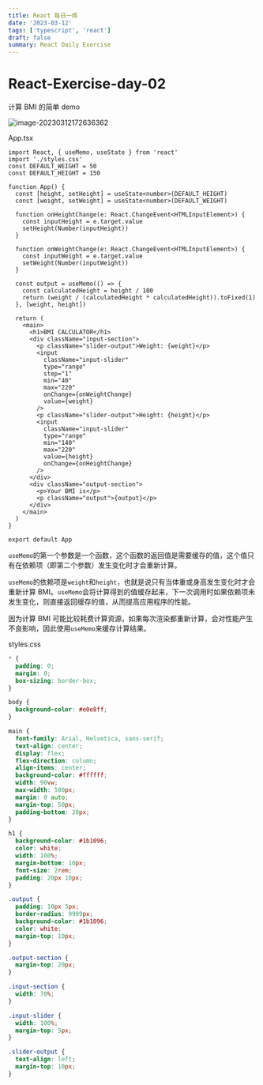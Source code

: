 ```yaml
---
title: React 每日一练
date: '2023-03-12'
tags: ['typescript', 'react']
draft: false
summary: React Daily Exercise
---
```


# React-Exercise-day-02

计算 BMI 的简单 demo

![image-20230312172636362](C:\Users\xiaoz\AppData\Roaming\Typora\typora-user-images\image-20230312172636362.png)

App.tsx

```tsx
import React, { useMemo, useState } from 'react'
import './styles.css'
const DEFAULT_WEIGHT = 50
const DEFAULT_HEIGHT = 150

function App() {
  const [height, setHeight] = useState<number>(DEFAULT_HEIGHT)
  const [weight, setWeight] = useState<number>(DEFAULT_WEIGHT)

  function onHeightChange(e: React.ChangeEvent<HTMLInputElement>) {
    const inputHeight = e.target.value
    setHeight(Number(inputHeight))
  }

  function onWeightChange(e: React.ChangeEvent<HTMLInputElement>) {
    const inputWeight = e.target.value
    setWeight(Number(inputWeight))
  }

  const output = useMemo(() => {
    const calculatedHeight = height / 100
    return (weight / (calculatedHeight * calculatedHeight)).toFixed(1)
  }, [weight, height])

  return (
    <main>
      <h1>BMI CALCULATOR</h1>
      <div className="input-section">
        <p className="slider-output">Weight: {weight}</p>
        <input
          className="input-slider"
          type="range"
          step="1"
          min="40"
          max="220"
          onChange={onWeightChange}
          value={weight}
        />
        <p className="slider-output">Height: {height}</p>
        <input
          className="input-slider"
          type="range"
          min="140"
          max="220"
          value={height}
          onChange={onHeightChange}
        />
      </div>
      <div className="output-section">
        <p>Your BMI is</p>
        <p className="output">{output}</p>
      </div>
    </main>
  )
}

export default App
```

`useMemo`的第一个参数是一个函数，这个函数的返回值是需要缓存的值，这个值只有在依赖项（即第二个参数）发生变化时才会重新计算。

`useMemo`的依赖项是`weight`和`height`，也就是说只有当体重或身高发生变化时才会重新计算 BMI。`useMemo`会将计算得到的值缓存起来，下一次调用时如果依赖项未发生变化，则直接返回缓存的值，从而提高应用程序的性能。

因为计算 BMI 可能比较耗费计算资源，如果每次渲染都重新计算，会对性能产生不良影响，因此使用`useMemo`来缓存计算结果。

styles.css

```css
* {
  padding: 0;
  margin: 0;
  box-sizing: border-box;
}

body {
  background-color: #e0e8ff;
}

main {
  font-family: Arial, Helvetica, sans-serif;
  text-align: center;
  display: flex;
  flex-direction: column;
  align-items: center;
  background-color: #ffffff;
  width: 90vw;
  max-width: 500px;
  margin: 0 auto;
  margin-top: 50px;
  padding-bottom: 20px;
}

h1 {
  background-color: #1b1096;
  color: white;
  width: 100%;
  margin-bottom: 10px;
  font-size: 2rem;
  padding: 20px 10px;
}

.output {
  padding: 10px 5px;
  border-radius: 9999px;
  background-color: #1b1096;
  color: white;
  margin-top: 10px;
}

.output-section {
  margin-top: 20px;
}

.input-section {
  width: 70%;
}

.input-slider {
  width: 100%;
  margin-top: 5px;
}

.slider-output {
  text-align: left;
  margin-top: 10px;
}
```
